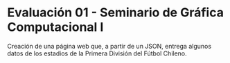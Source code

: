 # Evaluación 01 - Seminario de Gráfica Computacional I

Creación de una página web que, a partir de un JSON, entrega algunos datos de los estadios de la Primera División del Fútbol Chileno.
